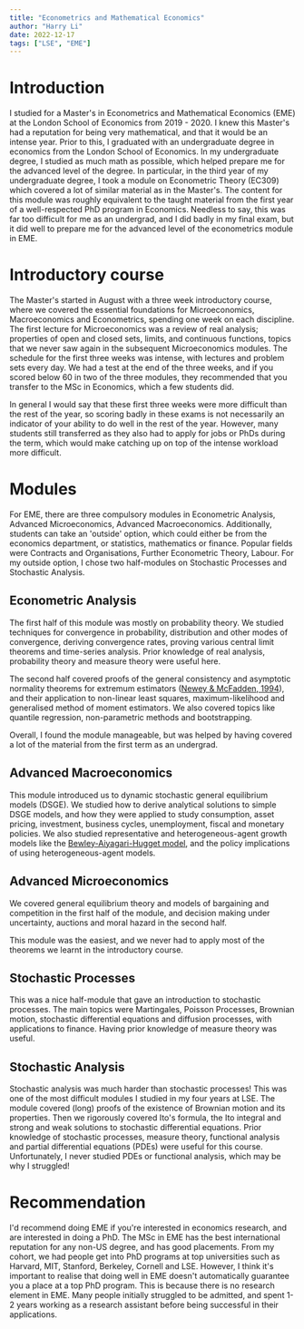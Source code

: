 ```yaml
---
title: "Econometrics and Mathematical Economics"
author: "Harry Li"
date: 2022-12-17
tags: ["LSE", "EME"]
---
```


# Introduction
I studied for a Master's in Econometrics and Mathematical Economics (EME) at the London School of Economics from 2019 - 2020. I knew this Master's had a reputation for being very mathematical, and that it would be an intense year. Prior to this, I graduated with an undergraduate degree in economics from the London School of Economics. In my undergraduate degree, I studied as much math as possible, which helped prepare me for the advanced level of the degree. In particular, in the third year of my undergraduate degree, I took a module on Econometric Theory (EC309) which covered a lot of similar material as in the Master's. The content for this module was roughly equivalent to the taught material from the first year of a well-respected PhD program in Economics. Needless to say, this was far too difficult for me as an undergrad, and I did badly in my final exam, but it did well to prepare me for the advanced level of the econometrics module in EME.

# Introductory course
The Master's started in August with a three week introductory course, where we covered the essential foundations for Microeconomics, Macroeconomics and Econometrics, spending one week on each discipline. The first lecture for Microeconomics was a review of real analysis; properties of open and closed sets, limits, and continuous functions, topics that we never saw again in the subsequent Microeconomics modules. The schedule for the first three weeks was intense, with lectures and problem sets every day. We had a test at the end of the three weeks, and if you scored below 60 in two of the three modules, they recommended that you transfer to the MSc in Economics, which a few students did. 

In general I would say that these first three weeks were more difficult than the rest of the year, so scoring badly in these exams is not necessarily an indicator of your ability to do well in the rest of the year. However, many students still transferred as they also had to apply for jobs or PhDs during the term, which would make catching up on top of the intense workload more difficult.

# Modules
For EME, there are three compulsory modules in Econometric Analysis, Advanced Microeconomics, Advanced Macroeconomics. Additionally, students can take an 'outside' option, which could either be from the economics department, or statistics, mathematics or finance. Popular fields were Contracts and Organisations, Further Econometric Theory, Labour. For my outside option, I chose two half-modules on Stochastic Processes and Stochastic Analysis.

## Econometric Analysis
The first half of this module was mostly on probability theory. We studied techniques for convergence in probability, distribution and other modes of convergence, deriving convergence rates, proving various central limit theorems and time-series analysis. Prior knowledge of real analysis, probability theory and measure theory were useful here.

The second half covered proofs of the general consistency and asymptotic normality theorems for extremum estimators ([Newey & McFadden, 1994](https://www.ssc.wisc.edu/~xshi/econ715/chap36neweymacfadden.pdf)), and their application to non-linear least squares, maximum-likelihood and generalised method of moment estimators. We also covered topics like quantile regression, non-parametric methods and bootstrapping.

Overall, I found the module manageable, but was helped by having covered a lot of the material from the first term as an undergrad.

## Advanced Macroeconomics
This module introduced us to dynamic stochastic general equilibrium models (DSGE). We studied how to derive analytical solutions to simple DSGE models, and how they were applied to study consumption, asset pricing, investment, business cycles, unemployment, fiscal and monetary policies. We also studied representative and heterogeneous-agent growth models like the [Bewley-Aiyagari-Hugget model](https://benjaminmoll.com/wp-content/uploads/2021/04/Lecture3_EC442_Moll.pdf), and the policy implications of using heterogeneous-agent models.

## Advanced Microeconomics
We covered general equilibrium theory and models of bargaining and competition in the first half of the module, and decision making under uncertainty, auctions and moral hazard in the second half.

This module was the easiest, and we never had to apply most of the theorems we learnt in the introductory course.

## Stochastic Processes
This was a nice half-module that gave an introduction to stochastic processes. The main topics were Martingales, Poisson Processes, Brownian motion, stochastic differential equations and diffusion processes, with applications to finance. Having prior knowledge of measure theory was useful.

## Stochastic Analysis
Stochastic analysis was much harder than stochastic processes! This was one of the most difficult modules I studied in my four years at LSE. The module covered (long) proofs of the existence of Brownian motion and its properties. Then we rigorously covered Ito's formula, the Ito integral and strong and weak solutions to stochastic differential equations. Prior knowledge of stochastic processes, measure theory, functional analysis and partial differential equations (PDEs) were useful for this course. Unfortunately, I never studied PDEs or functional analysis, which may be why I struggled!

# Recommendation
I'd recommend doing EME if you're interested in economics research, and are interested in doing a PhD. The MSc in EME has the best international reputation for any non-US degree, and has good placements. From my cohort, we had people get into PhD programs at top universities such as Harvard, MIT, Stanford, Berkeley, Cornell and LSE. However, I think it's important to realise that doing well in EME doesn't automatically guarantee you a place at a top PhD program. This is because there is no research element in EME. Many people initially struggled to be admitted, and spent 1-2 years working as a research assistant before being successful in their applications.
